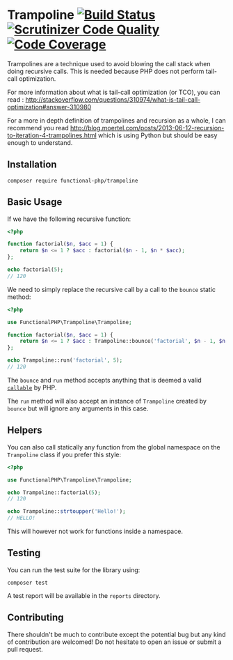 # Trampoline [![Build Status](https://travis-ci.org/functional-php/trampoline.svg)](https://travis-ci.org/functional-php/trampoline) [![Scrutinizer Code Quality](https://scrutinizer-ci.com/g/functional-php/trampoline/badges/quality-score.png?b=master)](https://scrutinizer-ci.com/g/functional-php/trampoline/?branch=master) [![Code Coverage](https://scrutinizer-ci.com/g/functional-php/trampoline/badges/coverage.png?b=master)](https://scrutinizer-ci.com/g/functional-php/trampoline/?branch=master)

Trampolines are a technique used to avoid blowing the call stack when doing recursive calls. This is needed because PHP does not perform tail-call optimization.

For more information about what is tail-call optimization (or TCO), you can read : http://stackoverflow.com/questions/310974/what-is-tail-call-optimization#answer-310980

For a more in depth definition of trampolines and recursion as a whole, I can recommend you read http://blog.moertel.com/posts/2013-06-12-recursion-to-iteration-4-trampolines.html which is using Python but should be easy enough to understand.

## Installation

    composer require functional-php/trampoline

## Basic Usage

If we have the following recursive function:

```php
<?php

function factorial($n, $acc = 1) {
    return $n <= 1 ? $acc : factorial($n - 1, $n * $acc);
};

echo factorial(5);
// 120

```

We need to simply replace the recursive call by a call to the `bounce` static method:

``` php
<?php

use FunctionalPHP\Trampoline\Trampoline;

function factorial($n, $acc = 1) {
    return $n <= 1 ? $acc : Trampoline::bounce('factorial', $n - 1, $n * $acc);
};

echo Trampoline::run('factorial', 5);
// 120

```

The `bounce` and `run` method accepts anything that is deemed a valid [`callable`](http://php.net/manual/en/language.types.callable.php) by PHP.

The `run` method will also accept an instance of `Trampoline` created by `bounce` but will ignore any arguments in this case.

## Helpers

You can also call statically any function from the global namespace on the `Trampoline` class if you prefer this style:

``` php
<?php

use FunctionalPHP\Trampoline\Trampoline;

echo Trampoline::factorial(5);
// 120

echo Trampoline::strtoupper('Hello!');
// HELLO!

```

This will however not work for functions inside a namespace.

## Testing

You can run the test suite for the library using:

    composer test
    
A test report will be available in the `reports` directory.

## Contributing

There shouldn't be much to contribute except the potential bug but any kind of contribution are welcomed! Do not hesitate to open an issue or submit a pull request.